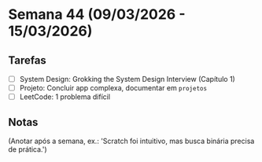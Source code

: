 # Semana 44 (09/03/2026 - 15/03/2026)

## Tarefas
- [ ] System Design: Grokking the System Design Interview (Capítulo 1)
- [ ] Projeto: Concluir app complexa, documentar em `projetos`
- [ ] LeetCode: 1 problema difícil

## Notas
(Anotar após a semana, ex.: 'Scratch foi intuitivo, mas busca binária precisa de prática.')